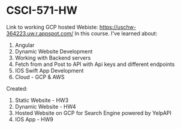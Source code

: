 # CSCI-571-HW
Link to working GCP hosted Webiste:
https://uschw-364223.uw.r.appspot.com/
In this course. I've learned about:
1. Angular
2. Dynamic Website Development
3. Working with Backend servers
4. Fetch from and Post to API with Api keys and different endpoints
5. IOS Swift App Development
6. Cloud - GCP & AWS

Created:
1. Static Website - HW3
2. Dynamic Website - HW4
3. Hosted Website on GCP for Search Engine powered by YelpAPI
4. IOS App - HW9
